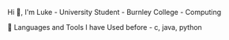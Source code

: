 Hi 👋, I'm Luke - 
University Student - Burnley College - Computing 

🚀 Languages and Tools I have Used before -
c, java, python
